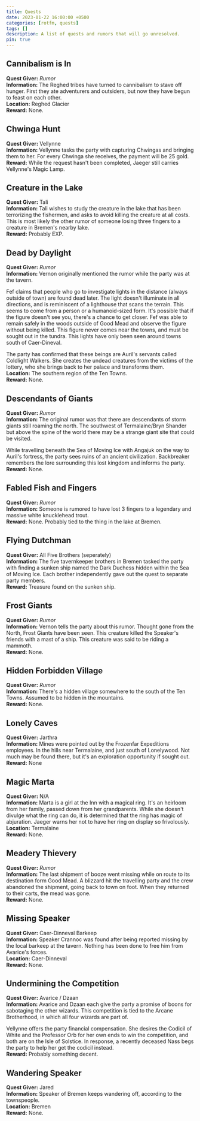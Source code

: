 ```yaml
---
title: Quests
date: 2023-01-22 16:00:00 +0500
categories: [rotfm, quests]
tags: []
description: A list of quests and rumors that will go unresolved.
pin: true
---
```


## Cannibalism is In
**Quest Giver:** *Rumor* <br>
**Information:** The Reghed tribes have turned to cannibalism to stave off hunger. First they ate adventurers and outsiders, but now they have begun to feast on each other. <br>
**Location:** Reghed Glacier <br>
**Reward:** None.

## Chwinga Hunt
**Quest Giver:** Vellynne <br>
**Information:** Vellynne tasks the party with capturing Chwingas and bringing them to her. For every Chwinga she receives, the payment will be 25 gold. <br>
**Reward:** While the request hasn't been completed, Jaeger still carries Vellynne's Magic Lamp.

## Creature in the Lake
**Quest Giver:** Tali <br>
**Information:** Tali wishes to study the creature in the lake that has been terrorizing the fishermen, and asks to avoid killing the creature at all costs. This is most likely the other rumor of someone losing three fingers to a creature in Bremen's nearby lake. <br>
**Reward:** Probably EXP.

## Dead by Daylight
**Quest Giver:** *Rumor* <br>
**Information:** Vernon originally mentioned the rumor while the party was at the tavern.

Fef claims that people who go to investigate lights in the distance (always outside of town) are found dead later. The light doesn't illuminate in all directions, and is reminiscent of a lighthouse that scans the terrain. This seems to come from a person or a humanoid-sized form. It's possible that if the figure doesn't see you, there's a chance to get closer. Fef was able to remain safely in the woods outside of Good Mead and observe the figure without being killed. This figure never comes near the towns, and must be sought out in the tundra. This lights have only been seen around towns south of Caer-Dineval.

The party has confirmed that these beings are Auril's servants called Coldlight Walkers. She creates the undead creatures from the victims of the lottery, who she brings back to her palace and transforms them. <br>
**Location:** The southern region of the Ten Towns. <br>
**Reward:** None.

## Descendants of Giants
**Quest Giver:** *Rumor* <br>
**Information:** The original rumor was that there are descendants of storm giants still roaming the north. The southwest of Termalaine/Bryn Shander but above the spine of the world there may be a strange giant site that could be visited.

While travelling beneath the Sea of Moving Ice with Angajuk on the way to Auril's fortress, the party sees ruins of an ancient civilization. Backbreaker remembers the lore surrounding this lost kingdom and informs the party. <br>
**Reward:** None.

## Fabled Fish and Fingers
**Quest Giver:** *Rumor* <br>
**Information:** Someone is rumored to have lost 3 fingers to a legendary and massive white knucklehead trout. <br>
**Reward:** None. Probably tied to the thing in the lake at Bremen.

## Flying Dutchman
**Quest Giver:** All Five Brothers (seperately) <br>
**Information:** The five tavernkeeper brothers in Bremen tasked the party with finding a sunken ship named the Dark Duchess hidden within the Sea of Moving Ice. Each brother independently gave out the quest to separate party members. <br>
**Reward:** Treasure found on the sunken ship.

## Frost Giants
**Quest Giver:** *Rumor* <br>
**Information:** Vernon tells the party about this rumor. Thought gone from the North, Frost Giants have been seen. This creature killed the Speaker's friends with a mast of a ship. This creature was said to be riding a mammoth. <br>
**Reward:** None.

## Hidden Forbidden Village
**Quest Giver:** *Rumor* <br>
**Information:** There's a hidden village somewhere to the south of the Ten Towns. Assumed to be hidden in the mountains. <br>
**Reward:** None.

## Lonely Caves
**Quest Giver:** Jarthra <br>
**Information:** Mines were pointed out by the Frozenfar Expeditions employees. In the hills near Termalaine, and just south of Lonelywood. Not much may be found there, but it's an exploration opportunity if sought out. <br>
**Reward:** None

## Magic Marta
**Quest Giver:** N/A <br>
**Information:** Marta is a girl at the Inn with a magical ring. It's an heirloom from her family, passed down from her grandparents. While she doesn't divulge what the ring can do, it is determined that the ring has magic of abjuration. Jaeger warns her not to have her ring on display so frivolously. <br>
**Location:** Termalaine <br>
**Reward:** None.

## Meadery Thievery
**Quest Giver:** *Rumor* <br>
**Information:** The last shipment of booze went missing while on route to its destination form Good Mead. A blizzard hit the travelling party and the crew abandoned the shipment, going back to town on foot. When they returned to their carts, the mead was gone. <br>
**Reward:** None.

## Missing Speaker
**Quest Giver:** Caer-Dinneval Barkeep <br>
**Information:** Speaker Crannoc was found after being reported missing by the local barkeep at the tavern. Nothing has been done to free him from Avarice's forces. <br>
**Location:** Caer-Dinneval <br>
**Reward:** None.

## Undermining the Competition
**Quest Giver:** Avarice / Dzaan <br>
**Information:** Avarice and Dzaan each give the party a promise of boons for sabotaging the other wizards. This competition is tied to the Arcane Brotherhood, in which all four wizards are part of.

Vellynne offers the party financial compensation. She desires the Codicil of White and the Professor Orb for her own ends to win the competition, and both are on the Isle of Solstice. In response, a recently deceased Nass begs the party to help her get the codicil instead. <br>
**Reward:** Probably something decent.

## Wandering Speaker
**Quest Giver:** Jared <br>
**Information:** Speaker of Bremen keeps wandering off, according to the townspeople. <br>
**Location:** Bremen <br>
**Reward:** None.